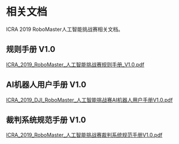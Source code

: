 # 相关文档

ICRA 2019 RoboMaster人工智能挑战赛相关文档。

## 规则手册 V1.0

[ICRA_2019_RoboMaster_人工智能挑战赛规则手册_V1.0.pdf](https://rm-static.djicdn.com/tem/19806/ICRA%202019%20RoboMaster%20%E4%BA%BA%E5%B7%A5%E6%99%BA%E8%83%BD%E6%8C%91%E6%88%98%E8%B5%9B%E8%A7%84%E5%88%99%E6%89%8B%E5%86%8C%20V1.0.pdf)

## AI机器人用户手册 V1.0

[ICRA_2019_DJI_RoboMaster_人工智能挑战赛AI机器人用户手册V1.0.pdf](https://rm-static.djicdn.com/tem/19806/ICRA%202019%20DJI%20RoboMaster%20%E4%BA%BA%E5%B7%A5%E6%99%BA%E8%83%BD%E6%8C%91%E6%88%98%E8%B5%9BAI%E6%9C%BA%E5%99%A8%E4%BA%BA%E7%94%A8%E6%88%B7%E6%89%8B%E5%86%8CV1.0.pdf)


## 裁判系统规范手册 V1.0

[ICRA_2019_RoboMaster_人工智能挑战赛裁判系统规范手册V1.0.pdf](https://rm-static.djicdn.com/tem/19806/ICRA%202019%20RoboMaster%20%E4%BA%BA%E5%B7%A5%E6%99%BA%E8%83%BD%E6%8C%91%E6%88%98%E8%B5%9B%E8%A3%81%E5%88%A4%E7%B3%BB%E7%BB%9F%E8%A7%84%E8%8C%83%E6%89%8B%E5%86%8CV1.0.pdf)
